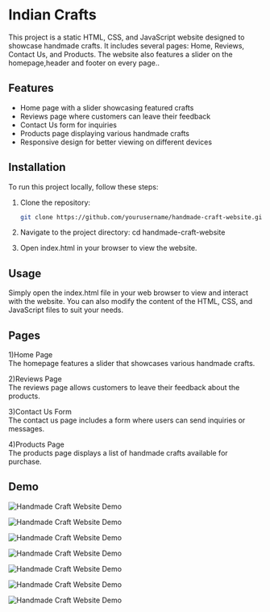 # Indian Crafts

This project is a static HTML, CSS, and JavaScript website designed to showcase handmade crafts. It includes several pages: Home, Reviews, Contact Us, and Products. The website also features a slider on the homepage,header and footer on every page..

## Features

- Home page with a slider showcasing featured crafts
- Reviews page where customers can leave their feedback
- Contact Us form for inquiries
- Products page displaying various handmade crafts
- Responsive design for better viewing on different devices

## Installation

To run this project locally, follow these steps:

1. Clone the repository:

   ```bash
   git clone https://github.com/yourusername/handmade-craft-website.git
3. Navigate to the project directory:
cd handmade-craft-website
4. Open index.html in your browser to view the website.


## Usage
Simply open the index.html file in your web browser to view and interact with the website. You can also modify the content of the HTML, CSS, and JavaScript files to suit your needs.

## Pages

1)Home Page  
The homepage features a slider that showcases various handmade crafts.

2)Reviews Page  
The reviews page allows customers to leave their feedback about the products.

3)Contact Us Form  
The contact us page includes a form where users can send inquiries or messages.

4)Products Page  
The products page displays a list of handmade crafts available for purchase.

## Demo

![Handmade Craft Website Demo](HandCraft/demo_images/a.png)

![Handmade Craft Website Demo](HandCraft/demo_images/b.png)

![Handmade Craft Website Demo](HandCraft/demo_images/c.png)

![Handmade Craft Website Demo](HandCraft/demo_images/d.png)

![Handmade Craft Website Demo](HandCraft/demo_images/e.png)

![Handmade Craft Website Demo](HandCraft/demo_images/f.png)

![Handmade Craft Website Demo](HandCraft/demo_images/g.png)
